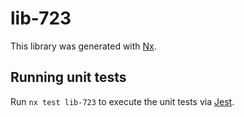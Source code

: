 # lib-723

This library was generated with [Nx](https://nx.dev).

## Running unit tests

Run `nx test lib-723` to execute the unit tests via [Jest](https://jestjs.io).
